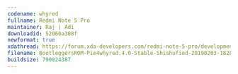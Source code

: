 ```yaml
---
codename: whyred
fullname: Redmi Note 5 Pro
maintainer: Raj | Adi
downloadid: 52060a308f
newformat: true
xdathread: https://forum.xda-developers.com/redmi-note-5-pro/development/rom-bootleggersrom-4-0-stable-whyred-t3885960
filename: BootleggersROM-Pie4whyred.4.0-Stable-Shishufied-20190203-182837.zip
buildsize: 790824387
---
```

